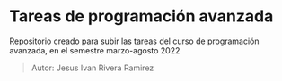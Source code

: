 # Tareas de programación avanzada 
Repositorio creado para subir las tareas del curso de programación avanzada, en el semestre marzo-agosto 2022

> Autor: Jesus Ivan Rivera Ramirez
